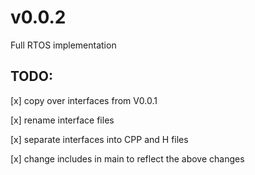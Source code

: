 # v0.0.2
Full RTOS implementation
## TODO:
[x] copy over interfaces from V0.0.1

[x] rename interface files

[x] separate interfaces into CPP and H files

[x] change includes in main to reflect the above changes
